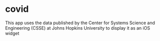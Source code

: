 # covid
This app uses the data published by the Center for Systems Science and Engineering (CSSE) at Johns Hopkins University to display it as an iOS widget
